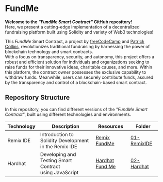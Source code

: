 # FundMe

**Welcome to the _"FundMe Smart Contract"_ GitHub repository!**<br />
Here, we present a cutting-edge implementation of a decentralized fundraising platform built using Solidity and variety of Web3 technologies!

This _FundMe_ Smart Contract, a project by [freeCodeCamp](https://www.freecodecamp.org/) and [Patrick Collins](https://twitter.com/PatrickAlphaC), revolutionizes traditional fundraising by harnessing the power of blockchain technology and smart contracts.<br />With a focus on transparency, security, and autonomy, this project offers a robust and efficient solution for individuals and organizations seeking to raise funds for their innovative ideas, charitable causes, and more. Within this platform, the contract owner possesses the exclusive capability to withdraw funds. Meanwhile, users can securely contribute funds, assured by the transparency and control of a blockchain-based smart contract.

## Repository Structure

In this repository, you can find different versions of the _"FundMe Smart Contract"_, built using different technologies and environments.

| Technology | Description                                                 | Resources                                                                                                          | Folder                                                                            |
| ---------- | ----------------------------------------------------------- | ------------------------------------------------------------------------------------------------------------------ | --------------------------------------------------------------------------------- |
| Remix IDE  | Introduction to Solidity Development<br />in the Remix IDE  | [Remix FundMe](https://github.com/smartcontractkit/full-blockchain-solidity-course-js#lesson-4-remix-fund-me)      | [01-RemixIDE](https://github.com/ThomasCode92/FundMe/tree/main/01-RemixIDE)       |
| Hardhat    | Developing and Testing Smart Contract<br />using JavaScript | [Hardhat Fund Me](https://github.com/smartcontractkit/full-blockchain-solidity-course-js#lesson-7-hardhat-fund-me) | [02-Hardhat](https://github.com/ThomasCode92/Simple-Storage/tree/main/02-Hardhat) |
